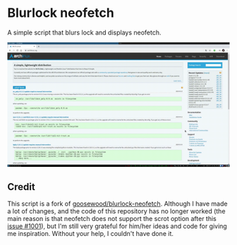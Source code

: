 Blurlock neofetch
======
A simple script that blurs lock and displays neofetch.

[![](https://github.com/YukinaMochizuki/blurlock-neofetch/raw/master/outputHD.gif)](https://github.com/YukinaMochizuki/blurlock-neofetch/blob/master/outputHD.gif)

## Credit
This script is a fork of [goosewood/blurlock-neofetch](https://github.com/goosewood/blurlock-neofetch). Although I have made a lot of changes, and the code of this repository has no longer worked (the main reason is that neofetch does not support the scrot option after this [issue #1001](https://github.com/dylanaraps/neofetch/issues/1001)), but I'm still very grateful for him/her ideas and code for giving me inspiration. Without your help, I couldn't have done it.

